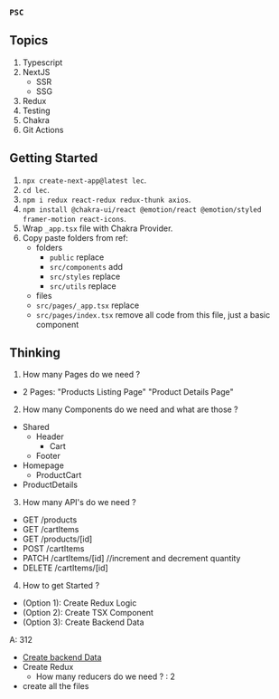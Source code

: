 ### `PSC`

## Topics

1. Typescript
2. NextJS
   - SSR
   - SSG
3. Redux
4. Testing
5. Chakra
6. Git Actions

## Getting Started

1. `npx create-next-app@latest lec`.
2. `cd lec`.
3. `npm i redux react-redux redux-thunk axios`.
4. `npm install @chakra-ui/react @emotion/react @emotion/styled  framer-motion react-icons`.
5. Wrap `_app.tsx` file with Chakra Provider.
6. Copy paste folders from ref:
   - folders
     - `public` replace
     - `src/components` add
     - `src/styles` replace
     - `src/utils` replace
   - files
   - `src/pages/_app.tsx` replace
   - `src/pages/index.tsx` remove all code from this file, just a basic component

## Thinking

1. How many Pages do we need ?

- 2 Pages: "Products Listing Page" "Product Details Page"

2. How many Components do we need and what are those ?

- Shared
  - Header
    - Cart
  - Footer
- Homepage
  - ProductCart
- ProductDetails

3. How many API's do we need ?

- GET /products
- GET /cartItems
- GET /products/[id]
- POST /cartItems
- PATCH /cartItems/[id] //increment and decrement quantity
- DELETE /cartItems/[id]

4. How to get Started ?

- (Option 1): Create Redux Logic
- (Option 2): Create TSX Component
- (Option 3): Create Backend Data

A: 312

- [Create backend Data](./lec/db.json)
- Create Redux
  - How many reducers do we need ? : 2
- create all the files
